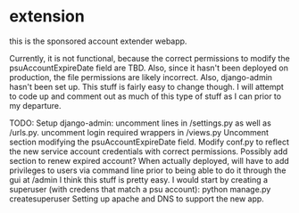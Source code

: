 extension
=========

this is the sponsored account extender webapp.

Currently, it is not functional, because the correct permissions to modify the psuAccountExpireDate field are TBD. Also, since it hasn't been deployed on production, the file permissions are likely incorrect. Also, django-admin hasn't been set up. This stuff is fairly easy to change though. I will attempt to code up and comment out as much of this type of stuff as I can prior to my departure.

TODO:
  Setup django-admin: uncomment lines in /settings.py as well as /urls.py. uncomment login required wrappers in /views.py
  Uncomment section modifying the psuAccountExpireDate field.
  Modify conf.py to reflect the new service account credentials with correct permissions.
  Possibly add section to renew expired account?
  When actually deployed, will have to add privileges to users via command line prior to being able to do it through the gui at <url>/admin
    I think this stuff is pretty easy. I would start by creating a superuser (with credens that match a psu account):
       python manage.py createsuperuser
  Setting up apache and DNS to support the new app.

